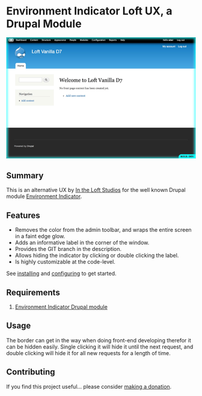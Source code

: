 # Environment Indicator Loft UX, a Drupal Module

![Environment Indicator Loft](images/screenshot.png)

## Summary

This is an alternative UX by [In the Loft Studios](http://intheloftstudios.com) for the well known Drupal module [Environment Indicator](https://www.drupal.org/project/environment_indicator).

## Features

* Removes the color from the admin toolbar, and wraps the entire screen in a faint edge glow.
* Adds an informative label in the corner of the window.
* Provides the GIT branch in the description.
* Allows hiding the indicator by clicking or double clicking the label.
* Is highly customizable at the code-level.

See [installing](@installing) and [configuring](@configuring) to get started.

## Requirements

1. [Environment Indicator Drupal module](https://www.drupal.org/project/environment_indicator)

## Usage

The border can get in the way when doing front-end developing therefor it can be hidden easily. Single clicking it will hide it until the next request, and double clicking will hide it for all new requests for a length of time.

## Contributing

If you find this project useful... please consider [making a donation](https://www.paypal.com/cgi-bin/webscr?cmd=_s-xclick&hosted_button_id=4E5KZHDQCEUV8&item_name=Gratitude%20for%20aklump%2Fenvironment_indicator_loft).
